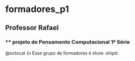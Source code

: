# formadores_p1
## Professor Rafael
### ** projeto de Pensamento Computacional 1ª Série
@octocat :+1: Esse grupo de formadores é show :shipit:

